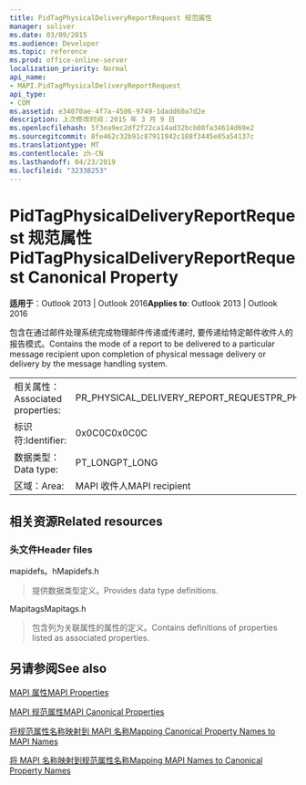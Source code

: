 ```yaml
---
title: PidTagPhysicalDeliveryReportRequest 规范属性
manager: soliver
ms.date: 03/09/2015
ms.audience: Developer
ms.topic: reference
ms.prod: office-online-server
localization_priority: Normal
api_name:
- MAPI.PidTagPhysicalDeliveryReportRequest
api_type:
- COM
ms.assetid: e34070ae-4f7a-4506-9749-1dadd60a7d2e
description: 上次修改时间：2015 年 3 月 9 日
ms.openlocfilehash: 5f3ea9ec2df2f22ca14ad32bcb08fa34614d69e2
ms.sourcegitcommit: 8fe462c32b91c87911942c188f3445e85a54137c
ms.translationtype: MT
ms.contentlocale: zh-CN
ms.lasthandoff: 04/23/2019
ms.locfileid: "32338253"
---
```

# <a name="pidtagphysicaldeliveryreportrequest-canonical-property"></a><span data-ttu-id="3a481-103">PidTagPhysicalDeliveryReportRequest 规范属性</span><span class="sxs-lookup"><span data-stu-id="3a481-103">PidTagPhysicalDeliveryReportRequest Canonical Property</span></span>

  
  
<span data-ttu-id="3a481-104">**适用于**：Outlook 2013 | Outlook 2016</span><span class="sxs-lookup"><span data-stu-id="3a481-104">**Applies to**: Outlook 2013 | Outlook 2016</span></span> 
  
<span data-ttu-id="3a481-105">包含在通过邮件处理系统完成物理邮件传递或传递时, 要传递给特定邮件收件人的报告模式。</span><span class="sxs-lookup"><span data-stu-id="3a481-105">Contains the mode of a report to be delivered to a particular message recipient upon completion of physical message delivery or delivery by the message handling system.</span></span>
  
|||
|:-----|:-----|
|<span data-ttu-id="3a481-106">相关属性：</span><span class="sxs-lookup"><span data-stu-id="3a481-106">Associated properties:</span></span>  <br/> |<span data-ttu-id="3a481-107">PR_PHYSICAL_DELIVERY_REPORT_REQUEST</span><span class="sxs-lookup"><span data-stu-id="3a481-107">PR_PHYSICAL_DELIVERY_REPORT_REQUEST</span></span>  <br/> |
|<span data-ttu-id="3a481-108">标识符:</span><span class="sxs-lookup"><span data-stu-id="3a481-108">Identifier:</span></span>  <br/> |<span data-ttu-id="3a481-109">0x0C0C</span><span class="sxs-lookup"><span data-stu-id="3a481-109">0x0C0C</span></span>  <br/> |
|<span data-ttu-id="3a481-110">数据类型：</span><span class="sxs-lookup"><span data-stu-id="3a481-110">Data type:</span></span>  <br/> |<span data-ttu-id="3a481-111">PT_LONG</span><span class="sxs-lookup"><span data-stu-id="3a481-111">PT_LONG</span></span>  <br/> |
|<span data-ttu-id="3a481-112">区域：</span><span class="sxs-lookup"><span data-stu-id="3a481-112">Area:</span></span>  <br/> |<span data-ttu-id="3a481-113">MAPI 收件人</span><span class="sxs-lookup"><span data-stu-id="3a481-113">MAPI recipient</span></span>  <br/> |
   
## <a name="related-resources"></a><span data-ttu-id="3a481-114">相关资源</span><span class="sxs-lookup"><span data-stu-id="3a481-114">Related resources</span></span>

### <a name="header-files"></a><span data-ttu-id="3a481-115">头文件</span><span class="sxs-lookup"><span data-stu-id="3a481-115">Header files</span></span>

<span data-ttu-id="3a481-116">mapidefs。h</span><span class="sxs-lookup"><span data-stu-id="3a481-116">Mapidefs.h</span></span>
  
> <span data-ttu-id="3a481-117">提供数据类型定义。</span><span class="sxs-lookup"><span data-stu-id="3a481-117">Provides data type definitions.</span></span>
    
<span data-ttu-id="3a481-118">Mapitags</span><span class="sxs-lookup"><span data-stu-id="3a481-118">Mapitags.h</span></span>
  
> <span data-ttu-id="3a481-119">包含列为关联属性的属性的定义。</span><span class="sxs-lookup"><span data-stu-id="3a481-119">Contains definitions of properties listed as associated properties.</span></span>
    
## <a name="see-also"></a><span data-ttu-id="3a481-120">另请参阅</span><span class="sxs-lookup"><span data-stu-id="3a481-120">See also</span></span>



[<span data-ttu-id="3a481-121">MAPI 属性</span><span class="sxs-lookup"><span data-stu-id="3a481-121">MAPI Properties</span></span>](mapi-properties.md)
  
[<span data-ttu-id="3a481-122">MAPI 规范属性</span><span class="sxs-lookup"><span data-stu-id="3a481-122">MAPI Canonical Properties</span></span>](mapi-canonical-properties.md)
  
[<span data-ttu-id="3a481-123">将规范属性名称映射到 MAPI 名称</span><span class="sxs-lookup"><span data-stu-id="3a481-123">Mapping Canonical Property Names to MAPI Names</span></span>](mapping-canonical-property-names-to-mapi-names.md)
  
[<span data-ttu-id="3a481-124">将 MAPI 名称映射到规范属性名称</span><span class="sxs-lookup"><span data-stu-id="3a481-124">Mapping MAPI Names to Canonical Property Names</span></span>](mapping-mapi-names-to-canonical-property-names.md)

